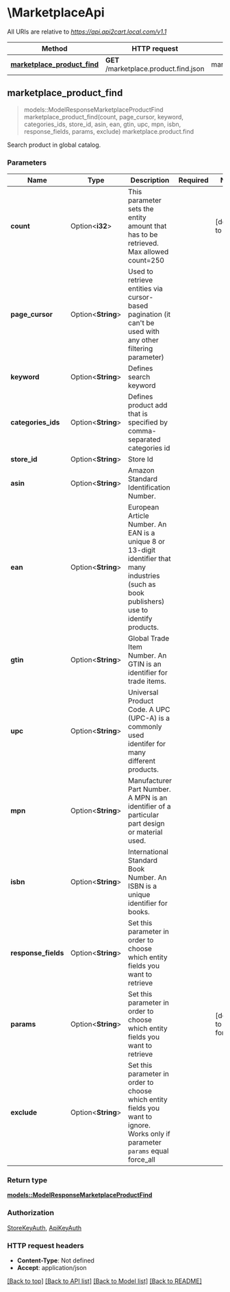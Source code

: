 # \MarketplaceApi

All URIs are relative to *https://api.api2cart.local.com/v1.1*

Method | HTTP request | Description
------------- | ------------- | -------------
[**marketplace_product_find**](MarketplaceApi.md#marketplace_product_find) | **GET** /marketplace.product.find.json | marketplace.product.find



## marketplace_product_find

> models::ModelResponseMarketplaceProductFind marketplace_product_find(count, page_cursor, keyword, categories_ids, store_id, asin, ean, gtin, upc, mpn, isbn, response_fields, params, exclude)
marketplace.product.find

Search product in global catalog.

### Parameters


Name | Type | Description  | Required | Notes
------------- | ------------- | ------------- | ------------- | -------------
**count** | Option<**i32**> | This parameter sets the entity amount that has to be retrieved. Max allowed count=250 |  |[default to 10]
**page_cursor** | Option<**String**> | Used to retrieve entities via cursor-based pagination (it can't be used with any other filtering parameter) |  |
**keyword** | Option<**String**> | Defines search keyword |  |
**categories_ids** | Option<**String**> | Defines product add that is specified by comma-separated categories id |  |
**store_id** | Option<**String**> | Store Id |  |
**asin** | Option<**String**> | Amazon Standard Identification Number. |  |
**ean** | Option<**String**> | European Article Number. An EAN is a unique 8 or 13-digit identifier that many industries (such as book publishers) use to identify products. |  |
**gtin** | Option<**String**> | Global Trade Item Number. An GTIN is an identifier for trade items. |  |
**upc** | Option<**String**> | Universal Product Code. A UPC (UPC-A) is a commonly used identifer for many different products. |  |
**mpn** | Option<**String**> | Manufacturer Part Number. A MPN is an identifier of a particular part design or material used. |  |
**isbn** | Option<**String**> | International Standard Book Number. An ISBN is a unique identifier for books. |  |
**response_fields** | Option<**String**> | Set this parameter in order to choose which entity fields you want to retrieve |  |
**params** | Option<**String**> | Set this parameter in order to choose which entity fields you want to retrieve |  |[default to force_all]
**exclude** | Option<**String**> | Set this parameter in order to choose which entity fields you want to ignore. Works only if parameter `params` equal force_all |  |

### Return type

[**models::ModelResponseMarketplaceProductFind**](Model_Response_Marketplace_Product_Find.md)

### Authorization

[StoreKeyAuth](../README.md#StoreKeyAuth), [ApiKeyAuth](../README.md#ApiKeyAuth)

### HTTP request headers

- **Content-Type**: Not defined
- **Accept**: application/json

[[Back to top]](#) [[Back to API list]](../README.md#documentation-for-api-endpoints) [[Back to Model list]](../README.md#documentation-for-models) [[Back to README]](../README.md)

